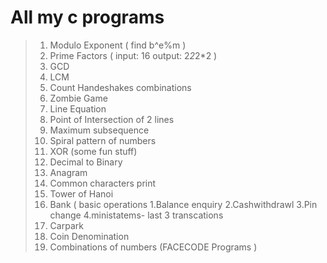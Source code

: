 # All my c programs 

> 1.  Modulo Exponent ( find b^e%m )
> 2.  Prime Factors ( input: 16 output: 2*2*2*2 )
> 3.  GCD
> 4.  LCM
> 5.  Count Handeshakes combinations 
> 6.  Zombie Game
> 7.  Line Equation
> 8.  Point of Intersection of 2 lines
> 9.  Maximum subsequence 
> 10. Spiral pattern of numbers 
> 11. XOR (some fun stuff)
> 12. Decimal to Binary 
> 13. Anagram 
> 14. Common characters print 
> 15. Tower of Hanoi 
> 16. Bank ( basic operations 1.Balance enquiry 2.Cashwithdrawl 3.Pin change 4.ministatems- last 3 transcations 
> 17. Carpark
> 18. Coin Denomination
> 19. Combinations of numbers (FACECODE Programs )
